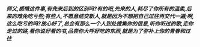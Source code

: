 ***师父,感情这件事,有先来后到的区别吗?有的吧,先来的人,耗尽了你所有的温柔,后来的难免吃亏些;有些人,不愿意结交新人,就是因为不想把自己过往再交代一遍;啊,这么吃亏的吗?放心好了,总会有那么一个人到处搜集你的信息,听你听过的歌,走你走过的路,看你说好看的书,品尝你大呼好吃的东西,就是为了弥补上你的青春和过往***